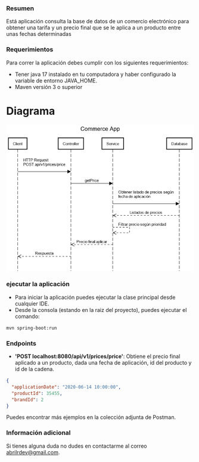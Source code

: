 ### Resumen

Está aplicación consulta la base de datos de un comercio electrónico para obtener una tarifa y un precio final que se le 
aplica a un producto entre unas fechas determinadas

### Requerimientos

Para correr la aplicación debes cumplir con los siguientes requerimientos:

- Tener java 17 instalado en tu computadora y haber configurado la variable de entorno JAVA_HOME.
- Maven versión 3 o superior

# Diagrama

![Diagrama de secuencia](commerceApp/src/main/resources/img/sequence-diagram.png)

### ejecutar la aplicación

- Para iniciar la aplicación puedes ejecutar la clase principal desde cualquier IDE.
- Desde la consola (estando en la raiz del proyecto), puedes ejecutar el comando:

```bash
mvn spring-boot:run
```

### Endpoints

- **'POST localhost:8080/api/v1/prices/price'**:  Obtiene el precio final aplicado a un producto, dada una fecha de aplicación, id del producto y id de la cadena.

```json
{
  "applicationDate": "2020-06-14 10:00:00",
  "productId": 35455,
  "brandId": 2
}
```

Puedes encontrar más ejemplos en la colección adjunta de Postman.

### Información adicional

Si tienes alguna duda no dudes en contactarme al correo [abrilrdev@gmail.com](mailto:abrilrdev@gmail.com).
